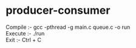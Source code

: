 # producer-consumer  
Compile :- gcc -pthread -g main.c queue.c -o run  
Execute :- ./run  
Exit :- Ctrl + C  
